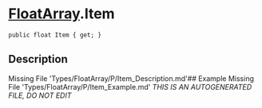 # [FloatArray](Types/FloatArray.md).Item
`public float Item { get; }`
## Description
Missing File 'Types/FloatArray/P/Item_Description.md'## Example
Missing File 'Types/FloatArray/P/Item_Example.md'
*THIS IS AN AUTOGENERATED FILE, DO NOT EDIT*

